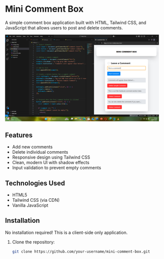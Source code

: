 # Mini Comment Box

A simple comment box application built with HTML, Tailwind CSS, and JavaScript that allows users to post and delete comments.

![Screenshot](https://github.com/Levisonmsachi/COMMENT-BOX/blob/main/Screenshot%20(120).png) 

## Features

- Add new comments
- Delete individual comments
- Responsive design using Tailwind CSS
- Clean, modern UI with shadow effects
- Input validation to prevent empty comments

## Technologies Used

- HTML5
- Tailwind CSS (via CDN)
- Vanilla JavaScript

## Installation

No installation required! This is a client-side only application.

1. Clone the repository:
   ```bash
   git clone https://github.com/your-username/mini-comment-box.git
